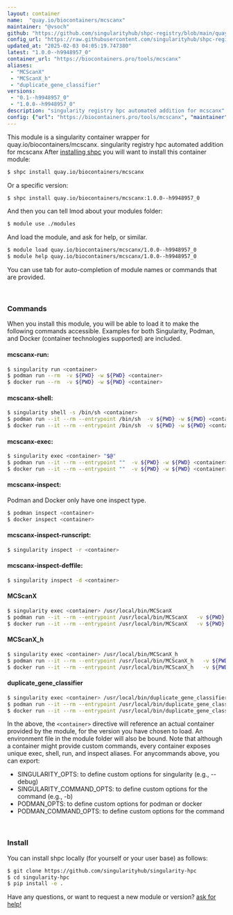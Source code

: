 ```yaml
---
layout: container
name:  "quay.io/biocontainers/mcscanx"
maintainer: "@vsoch"
github: "https://github.com/singularityhub/shpc-registry/blob/main/quay.io/biocontainers/mcscanx/container.yaml"
config_url: "https://raw.githubusercontent.com/singularityhub/shpc-registry/main/quay.io/biocontainers/mcscanx/container.yaml"
updated_at: "2025-02-03 04:05:19.747380"
latest: "1.0.0--h9948957_0"
container_url: "https://biocontainers.pro/tools/mcscanx"
aliases:
 - "MCScanX"
 - "MCScanX_h"
 - "duplicate_gene_classifier"
versions:
 - "0.1--h9948957_0"
 - "1.0.0--h9948957_0"
description: "singularity registry hpc automated addition for mcscanx"
config: {"url": "https://biocontainers.pro/tools/mcscanx", "maintainer": "@vsoch", "description": "singularity registry hpc automated addition for mcscanx", "latest": {"1.0.0--h9948957_0": "sha256:bdf176aedfe9d1d7f11b58aefe12a96f4e9550a62be05d28809ad0c87832767c"}, "tags": {"0.1--h9948957_0": "sha256:e11c3cce3cce5339789302b164747aea4023b70c3da9b6b64161c95f27baf57d", "1.0.0--h9948957_0": "sha256:bdf176aedfe9d1d7f11b58aefe12a96f4e9550a62be05d28809ad0c87832767c"}, "docker": "quay.io/biocontainers/mcscanx", "aliases": {"MCScanX": "/usr/local/bin/MCScanX", "MCScanX_h": "/usr/local/bin/MCScanX_h", "duplicate_gene_classifier": "/usr/local/bin/duplicate_gene_classifier"}}
---
```


This module is a singularity container wrapper for quay.io/biocontainers/mcscanx.
singularity registry hpc automated addition for mcscanx
After [installing shpc](#install) you will want to install this container module:


```bash
$ shpc install quay.io/biocontainers/mcscanx
```

Or a specific version:

```bash
$ shpc install quay.io/biocontainers/mcscanx:1.0.0--h9948957_0
```

And then you can tell lmod about your modules folder:

```bash
$ module use ./modules
```

And load the module, and ask for help, or similar.

```bash
$ module load quay.io/biocontainers/mcscanx/1.0.0--h9948957_0
$ module help quay.io/biocontainers/mcscanx/1.0.0--h9948957_0
```

You can use tab for auto-completion of module names or commands that are provided.

<br>

### Commands

When you install this module, you will be able to load it to make the following commands accessible.
Examples for both Singularity, Podman, and Docker (container technologies supported) are included.

#### mcscanx-run:

```bash
$ singularity run <container>
$ podman run --rm  -v ${PWD} -w ${PWD} <container>
$ docker run --rm  -v ${PWD} -w ${PWD} <container>
```

#### mcscanx-shell:

```bash
$ singularity shell -s /bin/sh <container>
$ podman run --it --rm --entrypoint /bin/sh  -v ${PWD} -w ${PWD} <container>
$ docker run --it --rm --entrypoint /bin/sh  -v ${PWD} -w ${PWD} <container>
```

#### mcscanx-exec:

```bash
$ singularity exec <container> "$@"
$ podman run --it --rm --entrypoint ""  -v ${PWD} -w ${PWD} <container> "$@"
$ docker run --it --rm --entrypoint ""  -v ${PWD} -w ${PWD} <container> "$@"
```

#### mcscanx-inspect:

Podman and Docker only have one inspect type.

```bash
$ podman inspect <container>
$ docker inspect <container>
```

#### mcscanx-inspect-runscript:

```bash
$ singularity inspect -r <container>
```

#### mcscanx-inspect-deffile:

```bash
$ singularity inspect -d <container>
```


#### MCScanX

```bash
$ singularity exec <container> /usr/local/bin/MCScanX
$ podman run --it --rm --entrypoint /usr/local/bin/MCScanX   -v ${PWD} -w ${PWD} <container> -c " $@"
$ docker run --it --rm --entrypoint /usr/local/bin/MCScanX   -v ${PWD} -w ${PWD} <container> -c " $@"
```


#### MCScanX_h

```bash
$ singularity exec <container> /usr/local/bin/MCScanX_h
$ podman run --it --rm --entrypoint /usr/local/bin/MCScanX_h   -v ${PWD} -w ${PWD} <container> -c " $@"
$ docker run --it --rm --entrypoint /usr/local/bin/MCScanX_h   -v ${PWD} -w ${PWD} <container> -c " $@"
```


#### duplicate_gene_classifier

```bash
$ singularity exec <container> /usr/local/bin/duplicate_gene_classifier
$ podman run --it --rm --entrypoint /usr/local/bin/duplicate_gene_classifier   -v ${PWD} -w ${PWD} <container> -c " $@"
$ docker run --it --rm --entrypoint /usr/local/bin/duplicate_gene_classifier   -v ${PWD} -w ${PWD} <container> -c " $@"
```



In the above, the `<container>` directive will reference an actual container provided
by the module, for the version you have chosen to load. An environment file in the
module folder will also be bound. Note that although a container
might provide custom commands, every container exposes unique exec, shell, run, and
inspect aliases. For anycommands above, you can export:

 - SINGULARITY_OPTS: to define custom options for singularity (e.g., --debug)
 - SINGULARITY_COMMAND_OPTS: to define custom options for the command (e.g., -b)
 - PODMAN_OPTS: to define custom options for podman or docker
 - PODMAN_COMMAND_OPTS: to define custom options for the command

<br>

### Install

You can install shpc locally (for yourself or your user base) as follows:

```bash
$ git clone https://github.com/singularityhub/singularity-hpc
$ cd singularity-hpc
$ pip install -e .
```

Have any questions, or want to request a new module or version? [ask for help!](https://github.com/singularityhub/singularity-hpc/issues)